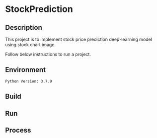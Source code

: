 # StockPrediction


## Description
This project is to implement stock price prediction deep-learning model using stock chart image.

Follow below instructions to run a project.

## Environment

```
Python Version: 3.7.9
```

## Build

## Run

## Process
